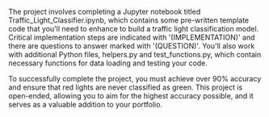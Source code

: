 The project involves completing a Jupyter notebook titled Traffic_Light_Classifier.ipynb, which contains some pre-written template code that you'll need to enhance to build a traffic light classification model. Critical implementation steps are indicated with '(IMPLEMENTATION)' and there are questions to answer marked with '(QUESTION)'. You'll also work with additional Python files, helpers.py and test_functions.py, which contain necessary functions for data loading and testing your code. 

To successfully complete the project, you must achieve over 90% accuracy and ensure that red lights are never classified as green. This project is open-ended, allowing you to aim for the highest accuracy possible, and it serves as a valuable addition to your portfolio.

